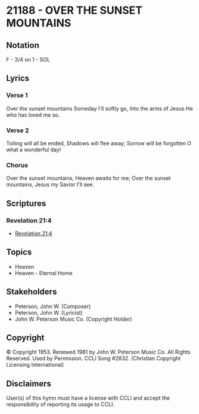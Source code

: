 # 21188 - OVER THE SUNSET MOUNTAINS

## Notation

F - 3/4 on 1 - SOL

## Lyrics

### Verse 1

Over the sunset mountains Someday I'll softly go, Into the arms of Jesus He who has loved me so.

### Verse 2

Toiling will all be ended, Shadows will flee away; Sorrow will be forgotten O what a wonderful day!

### Chorus

Over the sunset mountains, Heaven awaits for me; Over the sunset mountains, Jesus my Savior I'll see.


## Scriptures

### Revelation 21:4

- [Revelation 21:4](https://www.biblegateway.com/passage/?search=Revelation%2021%3A4)


## Topics

- Heaven
- Heaven - Eternal Home

## Stakeholders

- Peterson, John W. (Composer)
- Peterson, John W. (Lyricist)
- John W. Peterson Music Co. (Copyright Holder)

## Copyright

© Copyright 1953. Renewed 1981 by John W. Peterson Music Co. All Rights Reserved. Used by Permission. CCLI Song #2832.
(Christian Copyright Licensing International)

## Disclaimers

User(s) of this hymn must have a license with CCLI and accept the responsibility of reporting its usage to CCLI.

